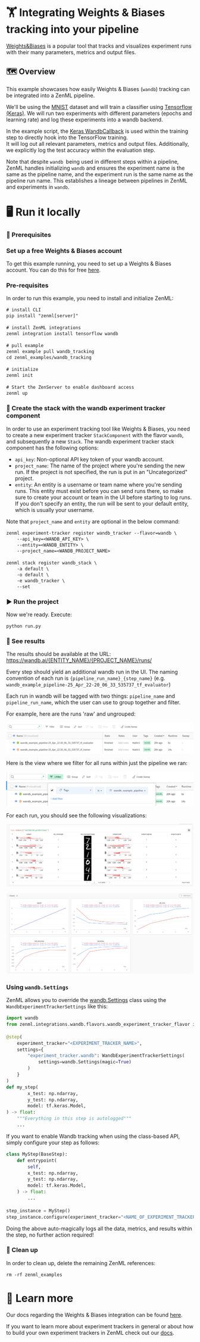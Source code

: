 # 🏋️ Integrating Weights & Biases tracking into your pipeline

[Weights&Biases](https://wandb.ai/site/experiment-tracking) is a popular
tool that tracks and visualizes experiment runs with their many parameters,
metrics and output files.

## 🗺 Overview
This example showcases how easily Weights & Biases (`wandb`) tracking can be 
integrated into a ZenML pipeline.

We'll be using the [MNIST](http://yann.lecun.com/exdb/mnist/) dataset and
will train a classifier using [Tensorflow (Keras)](https://www.tensorflow.org/).
We will run two experiments with different parameters (epochs and learning rate)
and log these experiments into a wandb backend. 

In the example script, the [Keras WandbCallback](https://docs.wandb.ai/ref/python/integrations/keras/wandbcallback) is
used within the training step to directly hook into the TensorFlow training.  
It will log out all relevant parameters, metrics and output files. Additionally,
we explicitly log the test accuracy within the evaluation step.

Note that despite `wandb `being used in different steps within a pipeline, 
ZenML handles initializing `wandb` and ensures the experiment name is the 
same as the pipeline name, and the experiment run is the same name as the 
pipeline run name. This establishes a lineage between pipelines in ZenML and 
experiments in `wandb`.

# 🖥 Run it locally

### 📄 Prerequisites 

### Set up a free Weights & Biases account

To get this example running, you need to set up a Weights & Biases account. 
You can do this for free [here](https://wandb.ai/login?signup=true).

### Pre-requisites

In order to run this example, you need to install and initialize ZenML:

```shell
# install CLI
pip install "zenml[server]"

# install ZenML integrations
zenml integration install tensorflow wandb

# pull example
zenml example pull wandb_tracking
cd zenml_examples/wandb_tracking

# initialize
zenml init

# Start the ZenServer to enable dashboard access
zenml up
```

### 🥞 Create the stack with the wandb experiment tracker component

In order to use an experiment tracking tool like Weights & Biases, you need 
to create a new experiment tracker `StackComponent` with the flavor `wandb`, 
and subsequently a new `Stack`. The wandb experiment tracker stack component 
has the following options:

- `api_key`: Non-optional API key token of your wandb account.
- `project_name`: The name of the project where you're sending the new run. 
If the project is not specified, the run is put in an "Uncategorized" project.
- `entity`: An entity is a username or team name where you're sending runs. 
This entity must exist before you can send runs there, so make sure to create 
your account or team in the UI before starting to log runs. If you don't 
specify an entity, the run will be sent to your default entity, which is 
usually your username. 

Note that `project_name` and `entity` are optional in the below command:

```shell
zenml experiment-tracker register wandb_tracker --flavor=wandb \
    --api_key=<WANDB_API_KEY> \
    --entity=<WANDB_ENTITY> \
    --project_name=<WANDB_PROJECT_NAME>

zenml stack register wandb_stack \
    -a default \
    -o default \
    -e wandb_tracker \
    --set
```

### ▶ Run the project

Now we're ready. Execute:

```shell
python run.py
```

### 🔮 See results

The results should be available at the URL: https://wandb.ai/{ENTITY_NAME}/{PROJECT_NAME}/runs/

Every step should yield an additional wandb run in the UI. The naming 
convention of each run is `{pipeline_run_name}_{step_name}` 
(e.g. `wandb_example_pipeline-25_Apr_22-20_06_33_535737_tf_evaluator`)

Each run in wandb will be tagged with two things: `pipeline_name` and 
`pipeline_run_name`, which the user can use to group together and filter. 

For example, here are the runs 'raw' and ungrouped:

![Chart Results](assets/wandb_runs_ungrouped.png)

Here is the view where we filter for all runs within just the pipeline we ran:

![Chart Results](assets/wandb_grouped.png)

For each run, you should see the following visualizations:

![Table Results](assets/wandb_table_results.png)

![Chart Results](assets/wandb_charts_results.png)

### Using `wandb.Settings`

ZenML allows you to override the [wandb.Settings](https://github.com/wandb/client/blob/master/wandb/sdk/wandb_settings.py#L353) 
class using the `WandbExperimentTrackerSettings` like this:

```python
import wandb
from zenml.integrations.wandb.flavors.wandb_experiment_tracker_flavor import WandbExperimentTrackerSettings

@step(
    experiment_tracker="<EXPERIMENT_TRACKER_NAME>",
    settings={
        "experiment_tracker.wandb": WandbExperimentTrackerSettings(
            settings=wandb.Settings(magic=True)
        )
    }
)
def my_step(
        x_test: np.ndarray,
        y_test: np.ndarray,
        model: tf.keras.Model,
) -> float:
    """Everything in this step is autologged"""
    ...
```

If you want to enable Wandb tracking when using the class-based API, 
simply configure your step as follows:

```python
class MyStep(BaseStep):
    def entrypoint(
        self,
        x_test: np.ndarray,
        y_test: np.ndarray,
        model: tf.keras.Model,
    ) -> float:
        ...

step_instance = MyStep()
step_instance.configure(experiment_tracker="<NAME_OF_EXPERIMENT_TRACKER>")
```

Doing the above auto-magically logs all the data, metrics, and results 
within the step, no further action required!

### 🧽 Clean up
In order to clean up, delete the remaining ZenML references:

```shell
rm -rf zenml_examples
```

# 📜 Learn more

Our docs regarding the Weights & Biases integration can be found 
[here](https://docs.zenml.io/component-gallery/experiment-trackers/wandb).

If you want to learn more about experiment trackers in general or about how to 
build your own experiment trackers in ZenML check out our 
[docs](https://docs.zenml.io/component-gallery/experiment-trackers/custom).
